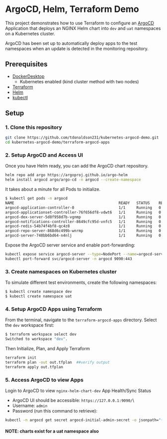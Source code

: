 # ArgoCD, Helm, Terraform Demo

This project demonstrates how to use Terraform to configure an [ArgoCD](https://argo-cd.readthedocs.io/) Application that deploys an NGINX Helm chart into `dev` and `uat` namespaces on a Kubernetes cluster.

ArgoCD has been set up to automatically deploy apps to the test namespaces when an update is detected in the monitoring repository.

## Prerequisites

- [DockerDesktop](https://docs.docker.com/desktop/setup/install/windows-install/)
    - Kubernetes enabled (kind cluster method with two nodes)
- [Terraform](https://www.terraform.io/downloads)
- [Helm](https://helm.sh/docs/intro/quickstart/)
- [kubectl](https://kubernetes.io/docs/tasks/tools/#kubectl) 

## Setup

### 1. Clone this repository

```bash
git clone https://github.com/tdonaldson231/kubernetes-argocd-demo.git
cd kubernetes-argocd-demo/terraform-argocd-apps
```

### 2. Setup ArgoCD and Access UI

Once you have Helm ready, you can add the ArgoCD chart repository.
```bash
helm repo add argo https://argoproj.github.io/argo-helm
helm install argocd argo/argo-cd -n argocd --create-namespace
```
It takes about a minute for all Pods to initialize.
```bash
$ kubectl get pods -n argocd
NAME                                               READY   STATUS    RESTARTS   AGE
argocd-application-controller-0                    1/1     Running   0          84s
argocd-applicationset-controller-76f656df8-vdwt6   1/1     Running   0          85s
argocd-dex-server-5d8f958d7b-vgnmp                 1/1     Running   0          84s
argocd-notifications-controller-8649cfc95d-vnfc5   1/1     Running   0          84s
argocd-redis-54b74f4bf8-qc4z8                      1/1     Running   0          84s
argocd-repo-server-868d6c499b-wnrmp                1/1     Running   0          84s
argocd-server-748bb6bd64-n4nlj                     1/1     Running   0          84s
```
Expose the ArgoCD server service and enable port-forwarding:
```bash
kubectl expose service argocd-server --type=NodePort --name=argocd-server-nodeport -n argocd --port=80 --target-port=9090
kubectl port-forward svc/argocd-server -n argocd 9090:443
```

### 3. Create namespaces on Kubernetes cluster

To simulate different test environments, create the following namespaces:
```bash
$ kubectl create namespace dev
$ kubectl create namespace uat
```

### 4. Setup ArgoCD Apps using Terraform

From the terminal, navigate to the `terraform-argocd-apps` directory.
Select the `dev` workspace first:

```bash
$ terraform workspace select dev
Switched to workspace "dev".
```

Then Initialize, Plan, and Apply Terraform

```bash
terraform init
terraform plan -out out.tfplan  ##verify output
terraform apply out.tfplan
```

### 5. Access ArgoCD to view Apps

Login to ArgoCD to view `nginx-helm-chart-dev` App Health/Sync Status
- ArgoCD UI should be accessible: `https://127.0.0.1:9090/`\
- Username: `admin`
- Password (run this command to retrieve): 
```bash
kubectl -n argocd get secret argocd-initial-admin-secret -o jsonpath="{.data.password}" | base64 -d
```

#### NOTE: charts exist for a uat namespace also